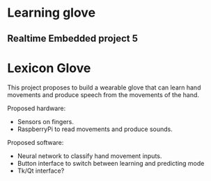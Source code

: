 # Learning glove
## Realtime Embedded project 5

# Lexicon Glove

This project proposes to build a wearable glove that can learn hand movements and produce speech from the movements of the hand.

Proposed hardware:
* Sensors on fingers.
* RaspberryPi to read movements and produce sounds.

Proposed software:
* Neural network to classify hand movement inputs.
* Button interface to switch between learning and predicting mode
* Tk/Qt interface?
